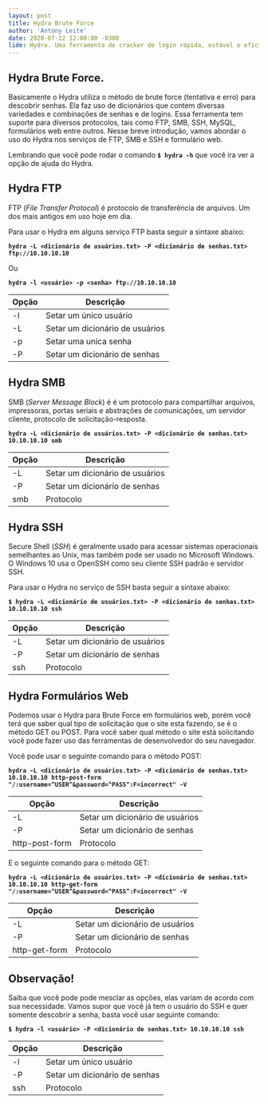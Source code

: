 ```yaml
---
layout: post
title: Hydra Brute Force
author: 'Antony Leite'
date: 2020-07-22 12:00:00 -0300
lide: Hydra. Uma ferramenta de cracker de login rápida, estável e eficiente que descobre senhas através do método de Brute Force utilizando dicionários(wordlists), nesse poste você ira ter uma breve introdução a essa excelente ferramenta.
---
```


## Hydra Brute Force.

Basicamente o Hydra utiliza o método de brute force (tentativa e erro) para descobrir senhas. Ela faz uso de dicionários que contem diversas variedades e combinações de senhas e de logins. Essa ferramenta tem suporte para diversos protocolos, tais como FTP, SMB, SSH, MySQL, formulários web entre outros. Nesse breve introdução, vamos abordar o uso do Hydra nos serviços de FTP, SMB e SSH e formulário web.

Lembrando que você pode rodar o comando **`$ hydra -h`** que você ira ver a opção de ajuda do Hydra.

## Hydra FTP

FTP (*File Transfer Protocol*) é protocolo de transferência de arquivos. Um dos mais antigos em uso hoje em dia.

Para usar o Hydra em alguns serviço FTP basta seguir a sintaxe abaixo:

**`hydra -L <dicionário de usuários.txt> -P <dicionário de senhas.txt> ftp://10.10.10.10`**

Ou

**`hydra -l <usuário> -p <senha> ftp://10.10.10.10`**

<table class="table">
  <thead>
    <tr>
      <th scope="col">Opção</th>
      <th scope="col">Descrição</th>
    </tr>
  </thead>
  <tbody>
    <tr>
      <td>-l</td>
      <td>Setar um único usuário</td>
    </tr>
    <tr>
      <td>-L</td>
      <td>Setar um dicionário de usuários</td>
    </tr>
    <tr>
      <td>-p</td>
      <td>Setar uma unica senha</td>
    </tr>
    <tr>
      <td>-P</td>
      <td>Setar um dicionário de senhas</td>
    </tr>
  </tbody>
</table>


## Hydra SMB


SMB (*Server Message Block*) é é um protocolo para compartilhar arquivos, impressoras, portas seriais e abstrações de comunicações, um servidor cliente, protocolo de solicitação-resposta.

**`hydra -L <dicionário de usuários.txt> -P <dicionário de senhas.txt> 10.10.10.10 smb`**

<table class="table">
  <thead>
    <tr>
      <th scope="col">Opção</th>
      <th scope="col">Descrição</th>
    </tr>
  </thead>
  <tbody>
    <tr>
      <td>-L</td>
      <td>Setar um dicionário de usuários</td>
    </tr>
    <tr>
      <td>-P</td>
      <td>Setar um dicionário de senhas</td>
    </tr>
    <tr>
      <td>smb</td>
      <td>Protocolo</td>
    </tr>
  </tbody>
</table>

## Hydra SSH

Secure Shell (*SSH*) é geralmente usado para acessar sistemas operacionais semelhantes ao Unix, mas também pode ser usado no Microsoft Windows. O Windows 10 usa o OpenSSH como seu cliente SSH padrão e servidor SSH.

Para usar o Hydra no serviço de SSH basta seguir a sintaxe abaixo:

**`$ hydra -L <dicionário de usuários.txt> -P <dicionário de senhas.txt> 10.10.10.10 ssh`**

<table class="table">
  <thead>
    <tr>
      <th scope="col">Opção</th>
      <th scope="col">Descrição</th>
    </tr>
  </thead>
  <tbody>
    <tr>
      <td>-L</td>
      <td>Setar um dicionário de usuários</td>
    </tr>
    <tr>
      <td>-P</td>
      <td>Setar um dicionário de senhas</td>
    </tr>
    <tr>
      <td>ssh</td>
      <td>Protocolo</td>
    </tr>
  </tbody>
</table>


## Hydra Formulários Web

Podemos usar o Hydra para Brute Force em formulários web, porém você terá  que saber qual tipo de solicitação que o site esta fazendo, se é o método GET ou POST. Para você saber qual método o site está solicitando você pode fazer uso das ferramentas de desenvolvedor do seu navegador.

Você pode usar o seguinte comando para o método POST:

**`hydra -L <dicionário de usuários.txt> -P <dicionário de senhas.txt> 10.10.10.10 http-post-form "/:username=^USER^&password=^PASS^:F=incorrect" -V`**

<table class="table">
  <thead>
    <tr>
      <th scope="col">Opção</th>
      <th scope="col">Descrição</th>
    </tr>
  </thead>
  <tbody>
    <tr>
      <td>-L</td>
      <td>Setar um dicionário de usuários</td>
    </tr>
    <tr>
      <td>-P</td>
      <td>Setar um dicionário de senhas</td>
    </tr>
    <tr>
      <td>http-post-form</td>
      <td>Protocolo</td>
    </tr>
  </tbody>
</table>

E o seguinte comando para o método GET:

**`hydra -L <dicionário de usuários.txt> -P <dicionário de senhas.txt> 10.10.10.10 http-get-form "/:username=^USER^&password=^PASS^:F=incorrect" -V`**

<table class="table">
  <thead>
    <tr>
      <th scope="col">Opção</th>
      <th scope="col">Descrição</th>
    </tr>
  </thead>
  <tbody>
    <tr>
      <td>-L</td>
      <td>Setar um dicionário de usuários</td>
    </tr>
    <tr>
      <td>-P</td>
      <td>Setar um dicionário de senhas</td>
    </tr>
    <tr>
      <td>http-get-form</td>
      <td>Protocolo</td>
    </tr>
  </tbody>
</table>

## Observação!

Saiba que você pode pode mesclar as opções, elas variam de acordo com sua necessidade. Vamos supor que você já tem o usuário do SSH e quer somente descobrir a senha, basta você usar seguinte comando:

**`$ hydra -l <usuário> -P <dicionário de senhas.txt> 10.10.10.10 ssh`**

<table class="table">
  <thead>
    <tr>
      <th scope="col">Opção</th>
      <th scope="col">Descrição</th>
    </tr>
  </thead>
  <tbody>
    <tr>
      <td>-l</td>
      <td>Setar um único usuário</td>
    </tr>
    <tr>
      <td>-P</td>
      <td>Setar um dicionário de senhas</td>
    </tr>
    <tr>
      <td>ssh</td>
      <td>Protocolo</td>
    </tr>
  </tbody>
</table>
